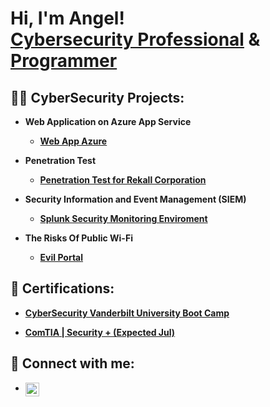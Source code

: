 <h1>Hi, I'm Angel! <br/><a href="https://www.linkedin.com/in/angel-perez-rosales/">Cybersecurity Professional</a> & <a href="https://github.com/AngelcoreS">Programmer</a> </h1>

<h2>👨‍💻 CyberSecurity Projects:</h2>

- <b>Web Application on Azure App Service</b>
  - [<b>Web App Azure</b>](https://github.com/AngelcoreS/Web-App-Azure)
    
- <b>Penetration Test</b>
  - [<b>Penetration Test for Rekall Corporation</b>](https://github.com/AngelcoreS/Penetration-Test)
    
- <b>Security Information and Event Management (SIEM)</b>
  - [<b>Splunk Security Monitoring Enviroment</b>](https://github.com/AngelcoreS/Splunk-Security-Monitoring-Environment)
    
- <b>The Risks Of Public Wi-Fi</b>
  - [<b>Evil Portal</b>](https://docs.google.com/presentation/d/1jluQ4PlrcisiKF4-ZrVUxPH3xly5L0_O1i7D_gEeavo/edit?usp=sharing)
  
<h2>📜 Certifications:</h2>

- [<b>CyberSecurity Vanderbilt University Boot Camp</b>](https://vanderbilt.credential.getsmarter.com/26597145-d12b-472f-a8f4-0f391908d76a#gs.d1swh1)
  
- [<b>ComTIA | Security + (Expected Jul)</b>](https://github.com/AngelcoreS)

<h2> 🤳 Connect with me:</h2>

-   [<img align="left" alt="Angel Perez  | LinkedIn" width="22px" src="https://cdn.jsdelivr.net/npm/simple-icons@v3/icons/linkedin.svg" />][linkedin]

[linkedin]: https://www.linkedin.com/in/angel-perez-rosales/

<!--
**AngelcoreS/AngelcoreS** is a ✨ _special_ ✨ repository because its `README.md` (this file) appears on your GitHub profile.
[<img align="left" alt="JoshMadakor | Instagram" width="22px" src="https://cdn.jsdelivr.net/npm/simple-icons@v3/icons/instagram.svg" />][instagram]
[instagram]: https://www.instagram.com/joshmadakor/
[<img align="left" alt="JoshMadakor | Twitter" width="22px" src="https://cdn.jsdelivr.net/npm/simple-icons@v3/icons/twitter.svg" />][twitter]
[twitter]: https://twitter.com/joshmadakor
[<img align="left" alt="JoshMadakor | YouTube" width="22px" src="https://cdn.jsdelivr.net/npm/simple-icons@v3/icons/youtube.svg" />][youtube]
[youtube]: https://www.youtube.com/c/joshmadakor
Here are some ideas to get you started:

- 🔭 I’m currently working on ...
- 🌱 I’m currently learning ...
- 👯 I’m looking to collaborate on ...
- 🤔 I’m looking for help with ...
- 💬 Ask me about ...
- 📫 How to reach me: ...
- 😄 Pronouns: ...
- ⚡ Fun fact: ...
-->
